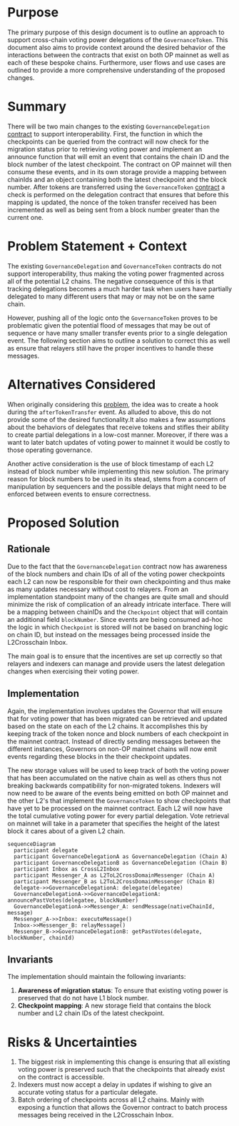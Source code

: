 # Purpose

The primary purpose of this design document is to outline an approach to support cross-chain voting power delegations of the `GovernanceToken`. This document also aims to provide context around the desired behavior of the interactions between the contracts that exist on both OP mainnet as well as each of these bespoke chains. Furthermore, user flows and use cases are outlined to provide a more comprehensive understanding of the proposed changes.

# Summary

There will be two main changes to the existing `GovernanceDelegation` [contract](https://github.com/ethereum-optimism/specs/blob/main/specs/experimental/gov-delegation.md) to support interoperability. First, the function in which the checkpoints can be queried from the contract will now check for the migration status prior to retrieving voting power and implement an announce function that will emit an event that contains the chain ID and the block number of the latest checkpoint. The contract on OP mainnet will then consume these events, and in its own storage provide a mapping between chainIds and an object containing both the latest checkpoint and the block number. After tokens are transferred using the `GovernanceToken` [contract](https://github.com/ethereum-optimism/optimism/blob/develop/packages/contracts-bedrock/src/governance/GovernanceToken.sol) a check is performed on the delegation contract that ensures that before this mapping is updated, the nonce of the token transfer received has been incremented as well as being sent from a block number greater than the current one.

# Problem Statement + Context

The existing `GovernanceDelegation` and `GovernanceToken` contracts do not support interoperability, thus making the voting power fragmented across all of the potential L2 chains. The negative consequence of this is that tracking delegations becomes a much harder task when users have partially delegated to many different users that may or may not be on the same chain.

However, pushing all of the logic onto the `GovernanceToken` proves to be problematic given the potential flood of messages that may be out of sequence or have many smaller transfer events prior to a single delegation event. The following section aims to outline a solution to correct this as well as ensure that relayers still have the proper incentives to handle these
messages.

# Alternatives Considered

When originally considering this [problem](https://github.com/ethereum-optimism/specs/blob/5046a5b7f95e7a238cbfabc2b353709c9737b50b/specs/governance/alligator-interop.md), the idea was to create a hook during the `afterTokenTransfer` event. As alluded to above, this do not provide some of the desired functionality.It also makes a few assumptions about the behaviors of delegates that receive tokens and stifles their ability to create partial delegations in a low-cost manner. Moreover, if there was a want to later batch updates of voting power to mainnet it would be costly to those operating governance.

Another active consideration is the use of block timestamp of each L2 instead of block number while implementing this new solution. The primary reason for block numbers to be used in its stead, stems from a concern of manipulation by sequencers and the possible delays that might need to be enforced between events to ensure correctness.

# Proposed Solution

## Rationale

Due to the fact that the `GovernanceDelegation` contract now has awareness of the block numbers and chain IDs of all of the voting power checkpoints each L2 can now be responsible for their own checkpointing and thus make as many updates necessary without cost to relayers. From an implementation standpoint many of the changes are quite small and should minimize the risk of complication of an already intricate interface. There will be a mapping between chainIDs and the `Checkpoint` object that will contain an additional field `blockNumber`. Since events are being consumed ad-hoc the logic in which `Checkpoint` is stored will not be based on branching logic on chain ID, but instead on the messages being processed inside the L2Crosschain Inbox.

The main goal is to ensure that the incentives are set up correctly so that relayers and indexers can manage and provide users the latest delegation changes when exercising their voting
power.

## Implementation

Again, the implementation involves updates the Governor that will ensure that for voting power that has been migrated can be retrieved and updated based on the state on each of the L2 chains. It accomplishes this by keeping track of the token nonce and block numbers of each checkpoint in the mainnet contract. Instead of directly sending messages between the different instances, Governors on non-OP mainnet chains will now emit events regarding these blocks in the their checkpoint updates.

The new storage values will be used to keep track of both the voting power that has been accumulated on the native chain as well as others thus not breaking backwards compatibility for non-migrated tokens. Indexers will now need to be aware of the events being emitted on both OP mainnet and the other L2's that implement the `GovernanceToken` to show checkpoints that have yet to be processed on the mainnet contract. Each L2 will now have the total cumulative voting power for every partial delegation. Vote retrieval on mainnet will take in a parameter that specifies the height of the latest block it cares about of a given L2 chain.

```mermaid
sequenceDiagram
  participant delegate
  participant GovernanceDelegationA as GovernanceDelegation (Chain A)
  participant GovernanceDelegationB as GovernanceDelegation (Chain B)
  participant Inbox as CrossL2Inbox
  participant Messenger_A as L2ToL2CrossDomainMessenger (Chain A)
  participant Messenger_B as L2ToL2CrossDomainMessenger (Chain B)
  delegate->>GovernanceDelegationA: delegate(delegatee)
  GovernanceDelegationA->>GovernanceDelegationA: announcePastVotes(delegatee, blockNumber)
  GovernanceDelegationA->>Messenger_A: sendMessage(nativeChainId, message)
  Messenger_A->>Inbox: executeMessage()
  Inbox->>Messenger_B: relayMessage()
  Messenger_B->>GovernanceDelegationB: getPastVotes(delegate, blockNumber, chainId)
```

## Invariants

The implementation should maintain the following invariants:

1. **Awareness of migration status**: To ensure that existing voting power is preserved that do not have L1 block number.
2. **Checkpoint mapping**: A new storage field that contains the block number and L2 chain IDs of the latest checkpoint.

# Risks & Uncertainties

1. The biggest risk in implementing this change is ensuring that all existing voting power is preserved such that the checkpoints that already exist on the contract is accessible.
2. Indexers must now accept a delay in updates if wishing to give an accurate voting status for a particular delegate.
3. Batch ordering of checkpoints across all L2 chains. Mainly with exposing a function that allows the Governor contract to batch process messages being received in the L2Crosschain Inbox.
